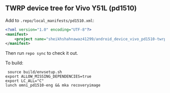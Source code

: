 ## TWRP device tree for Vivo Y51L (pd1510)

Add to `.repo/local_manifests/pd1510.xml`:

```xml
<?xml version="1.0" encoding="UTF-8"?>
<manifest>
	<project name="sheikhshahnawaz41299/android_device_vivo_pd1510-twrp" path="device/vivo/pd1510"  remote="github" revision="twrp_8.1-64bit" />
</manifest>
```

Then run `repo sync` to check it out.

To build:

```
 source build/envsetup.sh
export ALLOW_MISSING_DEPENDENCIES=true
export LC_ALL="C"
lunch omni_pd1510-eng && mka recoveryimage
```


